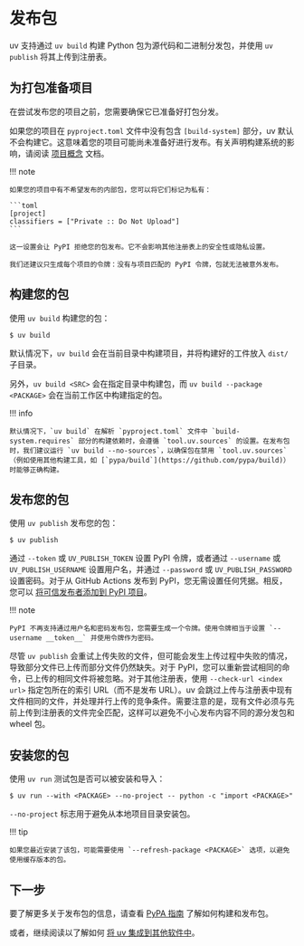 # 发布包

uv 支持通过 `uv build` 构建 Python 包为源代码和二进制分发包，并使用 `uv publish` 将其上传到注册表。

## 为打包准备项目

在尝试发布您的项目之前，您需要确保它已准备好打包分发。

如果您的项目在 `pyproject.toml` 文件中没有包含 `[build-system]` 部分，uv 默认不会构建它。这意味着您的项目可能尚未准备好进行发布。有关声明构建系统的影响，请阅读 [项目概念](../concepts/projects/config.md#build-systems) 文档。

!!! note

    如果您的项目中有不希望发布的内部包，您可以将它们标记为私有：

    ```toml
    [project]
    classifiers = ["Private :: Do Not Upload"]
    ```

    这一设置会让 PyPI 拒绝您的包发布。它不会影响其他注册表上的安全性或隐私设置。

    我们还建议只生成每个项目的令牌：没有与项目匹配的 PyPI 令牌，包就无法被意外发布。

## 构建您的包

使用 `uv build` 构建您的包：

```console
$ uv build
```

默认情况下，`uv build` 会在当前目录中构建项目，并将构建好的工件放入 `dist/` 子目录。

另外，`uv build <SRC>` 会在指定目录中构建包，而 `uv build --package <PACKAGE>` 会在当前工作区中构建指定的包。

!!! info

    默认情况下，`uv build` 在解析 `pyproject.toml` 文件中 `build-system.requires` 部分的构建依赖时，会遵循 `tool.uv.sources` 的设置。在发布包时，我们建议运行 `uv build --no-sources`，以确保包在禁用 `tool.uv.sources`（例如使用其他构建工具，如 [`pypa/build`](https://github.com/pypa/build)）时能够正确构建。

## 发布您的包

使用 `uv publish` 发布您的包：

```console
$ uv publish
```

通过 `--token` 或 `UV_PUBLISH_TOKEN` 设置 PyPI 令牌，或者通过 `--username` 或 `UV_PUBLISH_USERNAME` 设置用户名，并通过 `--password` 或 `UV_PUBLISH_PASSWORD` 设置密码。对于从 GitHub Actions 发布到 PyPI，您无需设置任何凭据。相反，您可以 [将可信发布者添加到 PyPI 项目](https://docs.pypi.org/trusted-publishers/adding-a-publisher/)。

!!! note

    PyPI 不再支持通过用户名和密码发布包，您需要生成一个令牌。使用令牌相当于设置 `--username __token__` 并使用令牌作为密码。

尽管 `uv publish` 会重试上传失败的文件，但可能会发生上传过程中失败的情况，导致部分文件已上传而部分文件仍然缺失。对于 PyPI，您可以重新尝试相同的命令，已上传的相同文件将被忽略。对于其他注册表，使用 `--check-url <index url>` 指定包所在的索引 URL（而不是发布 URL）。uv 会跳过上传与注册表中现有文件相同的文件，并处理并行上传的竞争条件。需要注意的是，现有文件必须与先前上传到注册表的文件完全匹配，这样可以避免不小心发布内容不同的源分发包和 wheel 包。

## 安装您的包

使用 `uv run` 测试包是否可以被安装和导入：

```console
$ uv run --with <PACKAGE> --no-project -- python -c "import <PACKAGE>"
```

`--no-project` 标志用于避免从本地项目目录安装包。

!!! tip

    如果您最近安装了该包，可能需要使用 `--refresh-package <PACKAGE>` 选项，以避免使用缓存版本的包。

## 下一步

要了解更多关于发布包的信息，请查看 [PyPA 指南](https://hellowac.github.io/pypug-zh-cn/guides/section-build-and-publish.html) 了解如何构建和发布包。

或者，继续阅读以了解如何 [将 uv 集成到其他软件中](./integration/index.md)。